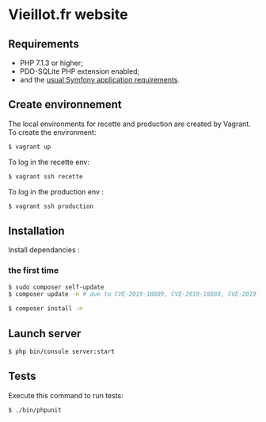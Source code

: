 # Vieillot.fr website 

## Requirements

  * PHP 7.1.3 or higher;
  * PDO-SQLite PHP extension enabled;
  * and the [usual Symfony application requirements][1].

## Create environnement 
The local environments for recette and production are created by Vagrant. 
To create the environment:
```bash
$ vagrant up
```
To log in the recette env:
```bash
$ vagrant ssh recette
```
To log in the production env :
```bash
$ vagrant ssh production
```

## Installation

Install dependancies : 
 
### the first time 
```bash
$ sudo composer self-update
$ composer update -n # due to CVE-2019-18889, CVE-2019-18888, CVE-2019-18887, CVE-2019-18886, CVE-2019-11325
```

```bash
$ composer install -n 
```

## Launch server

```bash
$ php bin/console server:start
```

## Tests

Execute this command to run tests:

```bash
$ ./bin/phpunit
```

[1]: https://symfony.com/doc/current/reference/requirements.html
